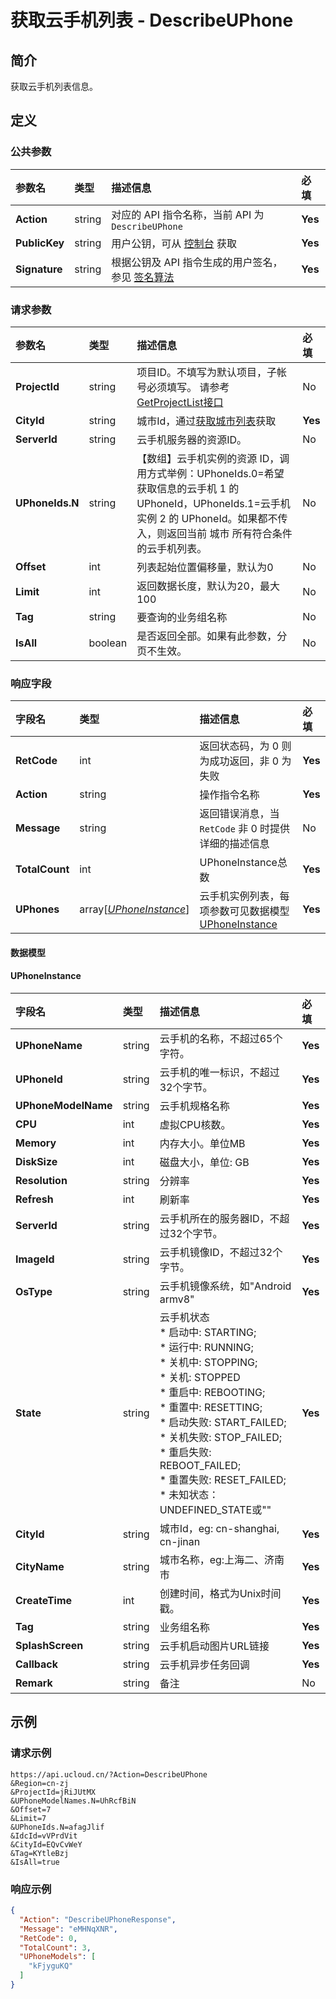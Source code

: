 # 获取云手机列表 - DescribeUPhone

## 简介

获取云手机列表信息。









## 定义

### 公共参数

| 参数名 | 类型 | 描述信息 | 必填 |
|:---|:---|:---|:---|
| **Action**     | string  | 对应的 API 指令名称，当前 API 为 `DescribeUPhone`                        | **Yes** |
| **PublicKey**  | string  | 用户公钥，可从 [控制台](https://console.ucloud.cn/uapi/apikey) 获取                                             | **Yes** |
| **Signature**  | string  | 根据公钥及 API 指令生成的用户签名，参见 [签名算法](api/summary/signature.md)  | **Yes** |

### 请求参数

| 参数名 | 类型 | 描述信息 | 必填 |
|:---|:---|:---|:---|
| **ProjectId** | string | 项目ID。不填写为默认项目，子帐号必须填写。 请参考[GetProjectList接口](https://docs.ucloud.cn/api/summary/get_project_list) |No|
| **CityId** | string | 城市Id，通过[获取城市列表](#DescribeUPhoneCities)获取 |**Yes**|
| **ServerId** | string | 云手机服务器的资源ID。 |No|
| **UPhoneIds.N** | string | 【数组】云手机实例的资源 ID，调用方式举例：UPhoneIds.0=希望获取信息的云手机 1 的 UPhoneId，UPhoneIds.1=云手机实例 2 的 UPhoneId。如果都不传入，则返回当前 城市 所有符合条件的云手机列表。 |No|
| **Offset** | int | 列表起始位置偏移量，默认为0 |No|
| **Limit** | int | 返回数据长度，默认为20，最大100 |No|
| **Tag** | string | 要查询的业务组名称 |No|
| **IsAll** | boolean | 是否返回全部。如果有此参数，分页不生效。 |No|

### 响应字段

| 字段名 | 类型 | 描述信息 | 必填 |
|:---|:---|:---|:---|
| **RetCode** | int | 返回状态码，为 0 则为成功返回，非 0 为失败 |**Yes**|
| **Action** | string | 操作指令名称 |**Yes**|
| **Message** | string | 返回错误消息，当 `RetCode` 非 0 时提供详细的描述信息 |No|
| **TotalCount** | int | UPhoneInstance总数 |**Yes**|
| **UPhones** | array[[*UPhoneInstance*](#UPhoneInstance)] | 云手机实例列表，每项参数可见数据模型 [UPhoneInstance](#UPhoneInstance) |**Yes**|

#### 数据模型


#### UPhoneInstance

| 字段名 | 类型 | 描述信息 | 必填 |
|:---|:---|:---|:---|
| **UPhoneName** | string | 云手机的名称，不超过65个字符。 |**Yes**|
| **UPhoneId** | string | 云手机的唯一标识，不超过32个字节。 |**Yes**|
| **UPhoneModelName** | string | 云手机规格名称 |**Yes**|
| **CPU** | int | 虚拟CPU核数。 |**Yes**|
| **Memory** | int | 内存大小。单位MB |**Yes**|
| **DiskSize** | int | 磁盘大小，单位: GB |**Yes**|
| **Resolution** | string | 分辨率 |**Yes**|
| **Refresh** | int | 刷新率 |**Yes**|
| **ServerId** | string | 云手机所在的服务器ID，不超过32个字节。 |**Yes**|
| **ImageId** | string | 云手机镜像ID，不超过32个字节。 |**Yes**|
| **OsType** | string | 云手机镜像系统，如"Android armv8" |**Yes**|
| **State** | string | 云手机状态<br />* 启动中: STARTING; <br />* 运行中: RUNNING; <br />* 关机中: STOPPING; <br />* 关机: STOPPED <br />* 重启中: REBOOTING; <br />* 重置中: RESETTING; <br />* 启动失败: START_FAILED; <br />* 关机失败: STOP_FAILED; <br />* 重启失败: REBOOT_FAILED; <br />* 重置失败: RESET_FAILED; <br />* 未知状态：UNDEFINED_STATE或"" |**Yes**|
| **CityId** | string | 城市Id，eg: cn-shanghai, cn-jinan |**Yes**|
| **CityName** | string | 城市名称，eg:上海二、济南市 |**Yes**|
| **CreateTime** | int | 创建时间，格式为Unix时间戳。 |**Yes**|
| **Tag** | string | 业务组名称<br /> |**Yes**|
| **SplashScreen** | string | 云手机启动图片URL链接 |**Yes**|
| **Callback** | string | 云手机异步任务回调 |**Yes**|
| **Remark** | string | 备注 |No|

## 示例

### 请求示例
    
```
https://api.ucloud.cn/?Action=DescribeUPhone
&Region=cn-zj
&ProjectId=jRiJUtMX
&UPhoneModelNames.N=UhRcfBiN
&Offset=7
&Limit=7
&UPhoneIds.N=afagJlif
&IdcId=vVPrdVit
&CityId=EQvCvWeY
&Tag=KYtleBzj
&IsAll=true
```

### 响应示例
    
```json
{
  "Action": "DescribeUPhoneResponse",
  "Message": "eMHNqXNR",
  "RetCode": 0,
  "TotalCount": 3,
  "UPhoneModels": [
    "kFjyguKQ"
  ]
}
```





